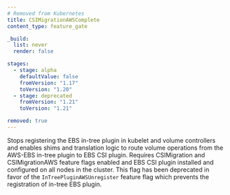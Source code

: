 ```yaml
---
# Removed from Kubernetes
title: CSIMigrationAWSComplete
content_type: feature_gate

_build:
  list: never
  render: false

stages:
  - stage: alpha 
    defaultValue: false
    fromVersion: "1.17"
    toVersion: "1.20"
  - stage: deprecated
    fromVersion: "1.21"
    toVersion: "1.21"    

removed: true
---
```

Stops registering the EBS in-tree plugin in
kubelet and volume controllers and enables shims and translation logic to
route volume operations from the AWS-EBS in-tree plugin to EBS CSI plugin.
Requires CSIMigration and CSIMigrationAWS feature flags enabled and EBS CSI
plugin installed and configured on all nodes in the cluster. This flag has
been deprecated in favor of the `InTreePluginAWSUnregister` feature flag
which prevents the registration of in-tree EBS plugin.
